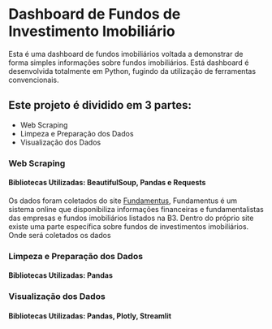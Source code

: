 # Dashboard de Fundos de Investimento Imobiliário
Esta é uma dashboard de fundos imobiliários voltada a demonstrar de forma simples informações sobre fundos imobiliários. Está dashboard é desenvolvida totalmente em Python, fugindo da utilização de ferramentas convencionais.

## Este projeto é dividido em 3 partes:
  - Web Scraping
  - Limpeza e Preparação dos Dados
  - Visualização dos Dados
### Web Scraping
#### Bibliotecas Utilizadas: BeautifulSoup, Pandas e Requests
Os dados foram coletados do site [Fundamentus](https://fundamentus.com.br/), Fundamentus é um sistema online que disponibiliza informações financeiras e fundamentalistas das empresas e fundos imobiliários listados na B3. Dentro do próprio site existe uma parte específica sobre fundos de investimentos imobiliários. Onde será coletados os dados

### Limpeza e Preparação dos Dados
#### Bibliotecas Utilizadas: Pandas

### Visualização dos Dados
#### Bibliotecas Utilizadas: Pandas, Plotly, Streamlit

